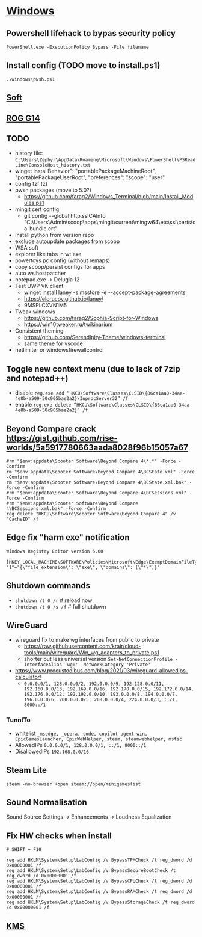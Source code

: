 # [Windows](../README.md)
## Powershell lifehack to bypas security policy
```pwsh
PowerShell.exe -ExecutionPolicy Bypass -File filename
```
## Install config (TODO move to install.ps1)
`.\windows\pwsh.ps1`

## [Soft](soft.md)
## [ROG G14](rog14.md)
## TODO
- history file: `C:\Users\Zephyr\AppData\Roaming\Microsoft\Windows\PowerShell\PSReadLine\ConsoleHost_history.txt`
- winget installBehavior": "portablePackageMachineRoot", "portablePackageUserRoot", "preferences": "scope": "user"
- config fzf (z)
- pwsh packages (move to 5.0?)
  - https://github.com/farag2/Windows_Terminal/blob/main/Install_Modules.ps1
- mingit cert config
  - git config --global http.sslCAInfo "C:\\Users\\Admin\\scoop\\apps\\mingit\\current\\mingw64\\etc\\ssl\\certs\\ca-bundle.crt"
- install python from version repo
- exclude autoupdate packages from scoop
- WSA soft
- explorer like tabs in wt.exe
- powertoys pc config (without remaps)
- copy scoop/persist configs for apps
- auto wslhostpatcher
- notepad.exe -> Delugia 12
- Test UWP VK client
  - winget install laney -s msstore -e --accept-package-agreements
  - https://elorucov.github.io/laney/
  - 9MSPLCXVN1M5
- Tweak windows
  - https://github.com/farag2/Sophia-Script-for-Windows
  - https://win10tweaker.ru/twikinarium
- Consistent theming
  - https://github.com/Serendipity-Theme/windows-terminal
  - same theme for vscode
- netlimiter or windowsfirewallcontrol

## Toggle new context menu (due to lack of 7zip and notepad++)
- disable `reg.exe add “HKCU\Software\Classes\CLSID\{86ca1aa0-34aa-4e8b-a509-50c905bae2a2}\InprocServer32” /f`
- enable `reg.exe delete “HKCU\Software\Classes\CLSID\{86ca1aa0-34aa-4e8b-a509-50c905bae2a2}” /f`

## Beyond Compare crack https://gist.github.com/rise-worlds/5a5917780663aada8028f96b15057a67
```pwsh
#rm "$env:appdata\Scooter Software\Beyond Compare 4\*.*" -Force -Confirm
rm "$env:appdata\Scooter Software\Beyond Compare 4\BCState.xml" -Force -Confirm
rm "$env:appdata\Scooter Software\Beyond Compare 4\BCState.xml.bak" -Force -Confirm
#rm "$env:appdata\Scooter Software\Beyond Compare 4\BCSessions.xml" -Force -Confirm
#rm "$env:appdata\Scooter Software\Beyond Compare 4\BCSessions.xml.bak" -Force -Confirm
reg delete "HKCU\Software\Scooter Software\Beyond Compare 4" /v "CacheID" /f
```

## Edge fix "harm exe" notification
```reg
Windows Registry Editor Version 5.00

[HKEY_LOCAL_MACHINE\SOFTWARE\Policies\Microsoft\Edge\ExemptDomainFileTypePairsFromFileTypeDownloadWarnings]
"1"="{\"file_extension\": \"exe\", \"domains\": [\"*\"]}"
```

## Shutdown commands
- `shutdown /t 0 /r`  # reload now
- `shutdown /t 0 /s /f`  # full shutdown

## WireGuard
- wireguard fix to make wg interfaces from public to private
  - https://raw.githubusercontent.com/krair/cloud-tools/main/wireguard/Win_wg_adapters_to_private.ps1
  - shorter but less universal version `Set-NetConnectionProfile -InterfaceAlias 'wg0' -NetworkCategory 'Private'`
- https://www.procustodibus.com/blog/2021/03/wireguard-allowedips-calculator/
  - `0.0.0.0/1, 128.0.0.0/2, 192.0.0.0/9, 192.128.0.0/11, 192.160.0.0/13, 192.169.0.0/16, 192.170.0.0/15, 192.172.0.0/14, 192.176.0.0/12, 192.192.0.0/10, 193.0.0.0/8, 194.0.0.0/7, 196.0.0.0/6, 200.0.0.0/5, 208.0.0.0/4, 224.0.0.0/3, ::/1, 8000::/1`

### TunnlTo
- whitelist `_msedge, _opera, code, copilot-agent-win, EpicGamesLauncher, EpicWebHelper, steam, steamwebhelper, mstsc`
- AllowedIPs `0.0.0.0/1, 128.0.0.0/1, ::/1, 8000::/1`
- DisallowedIPs `192.168.0.0/16`

## Steam Lite
`steam -no-browser +open steam://open/minigameslist`

## Sound Normalisation
Sound Source Settings -> Enhancements -> Loudness Equalization

## Fix HW checks when install
```pwsh
# SHIFT + F10

reg add HKLM\System\Setup\LabConfig /v BypassTPMCheck /t reg_dword /d 0x00000001 /f
reg add HKLM\System\Setup\LabConfig /v BypassSecureBootCheck /t reg_dword /d 0x00000001 /f
reg add HKLM\System\Setup\LabConfig /v BypassCPUCheck /t reg_dword /d 0x00000001 /f
reg add HKLM\System\Setup\LabConfig /v BypassRAMCheck /t reg_dword /d 0x00000001 /f
reg add HKLM\System\Setup\LabConfig /v BypassStorageCheck /t reg_dword /d 0x00000001 /f
```

## [KMS](https://massgrave.dev)
